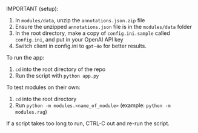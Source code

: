 IMPORTANT (setup):
1. In `modules/data`, unzip the `annotations.json.zip` file
2. Ensure the unzipped `annotations.json` file is in the `modules/data` folder
3. In the root directory, make a copy of `config.ini.sample` called `config.ini`, and put in your OpenAI API key
4. Switch client in config.ini to `gpt-4o` for better results.

To run the app:
1. `cd` into the root directory of the repo
2. Run the script with `python app.py`

To test modules on their own:
1. `cd` into the root directory
2. Run `python -m modules.<name_of_module>` (example: `python -m modules.rag`)

If a script takes too long to run, CTRL-C out and re-run the script.